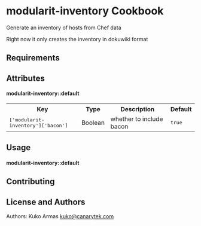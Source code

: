 modularit-inventory Cookbook
=====================================

Generate an inventory of hosts from Chef data

Right now it only creates the inventory in dokuwiki format

Requirements
------------

Attributes
----------

#### modularit-inventory::default
<table>
  <tr>
    <th>Key</th>
    <th>Type</th>
    <th>Description</th>
    <th>Default</th>
  </tr>
  <tr>
    <td><tt>['modularit-inventory']['bacon']</tt></td>
    <td>Boolean</td>
    <td>whether to include bacon</td>
    <td><tt>true</tt></td>
  </tr>
</table>

Usage
-----

#### modularit-inventory::default

Contributing
------------

License and Authors
-------------------
Authors: Kuko Armas <kuko@canarytek.com>
